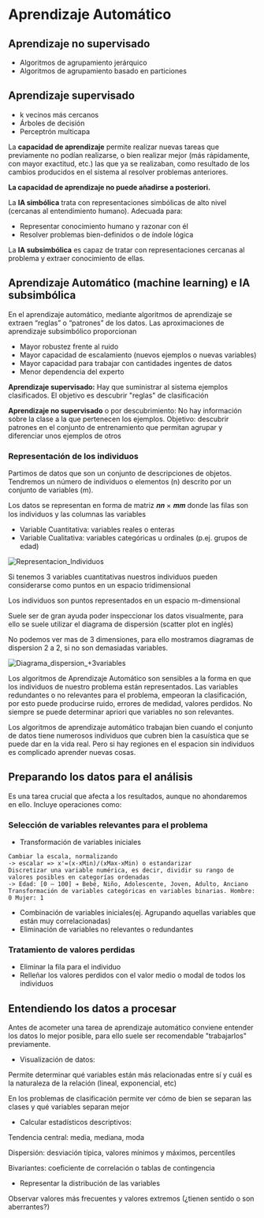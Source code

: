 # Aprendizaje Automático

## Aprendizaje no supervisado
- Algoritmos de agrupamiento jerárquico
- Algoritmos de agrupamiento basado en particiones
## Aprendizaje supervisado
- k vecinos más cercanos
- Árboles de decisión
- Perceptrón multicapa

La __capacidad de aprendizaje__ permite realizar nuevas tareas que previamente no podían realizarse, o bien realizar mejor (más rápidamente, con mayor exactitud, etc.) las que ya se realizaban, como resultado de los cambios producidos en el sistema al resolver problemas anteriores.

__La capacidad de aprendizaje no puede añadirse a posteriori.__


La __IA simbólica__ trata con representaciones simbólicas de alto nivel (cercanas al entendimiento humano). Adecuada para:
- Representar conocimiento humano y razonar con él
- Resolver problemas bien-definidos o de índole lógica

La __IA subsimbólica__ es capaz de tratar con representaciones cercanas al problema y extraer conocimiento de ellas.

## Aprendizaje Automático (machine learning) e IA subsimbólica
En el aprendizaje automático, mediante algoritmos de aprendizaje se extraen “reglas” o “patrones” de los datos. Las aproximaciones de aprendizaje subsimbólico proporcionan
- Mayor robustez frente al ruido
- Mayor capacidad de escalamiento (nuevos ejemplos o nuevas variables)
- Mayor capacidad para trabajar con cantidades ingentes de datos
- Menor dependencia del experto

__Aprendizaje supervisado:__ Hay que suministrar al sistema ejemplos clasificados. El objetivo es descubrir "reglas" de clasificación 

__Aprendizaje no supervisado__ o por descubrimiento: No hay información sobre la clase a la que pertenecen los ejemplos. Objetivo: descubrir patrones en el conjunto de entrenamiento que permitan agrupar y diferenciar unos ejemplos de otros

### Representación de los individuos
Partimos de datos que son un conjunto de descripciones de objetos. Tendremos un número de individuos o elementos (n) descrito por un conjunto de variables (m).

Los datos se representan en forma de matriz 𝒏𝒏 × 𝒎𝒎 donde las filas son los individuos y las columnas las variables
- Variable Cuantitativa: variables reales o enteras
- Variable Cualitativa: variables categóricas u ordinales (p.ej. grupos de edad)

![Representacion_Individuos](https://github.com/Danipiza/TFG/assets/98972125/20d52cd6-40df-4873-9ba0-d791fca48396)

Si tenemos 3 variables cuantitativas nuestros individuos pueden considerarse como puntos en un espacio tridimensional

Los individuos son puntos representados en un espacio m-dimensional 

Suele ser de gran ayuda poder inspeccionar los datos visualmente, para ello se suele utilizar el diagrama de dispersión (scatter plot en inglés)

No podemos ver mas de 3 dimensiones, para ello mostramos diagramas de dispersion 2 a 2, si no son demasiadas variables.

![Diagrama_dispersion_+3variables](https://github.com/Danipiza/TFG/assets/98972125/d6e2340a-95cd-40b3-ab5d-70311ca92b2e)

Los algoritmos de Aprendizaje Automático son sensibles a la forma en que los individuos de nuestro problema están representados. 
Las variables redundantes o no relevantes para el problema, empeoran la clasificación, por esto puede producirse ruido, errores de medidad, valores perdidos. No siempre se puede determinar apriori que variables no son relevantes.

Los algoritmos de aprendizaje automático trabajan bien cuando el conjunto de datos tiene numerosos individuos que cubren bien la casuística que se puede dar en la vida real. Pero si hay regiones en el espacion sin individuos es complicado aprender nuevas cosas.

## Preparando los datos para el análisis
Es una tarea crucial que afecta a los resultados, aunque no ahondaremos en ello. Incluye operaciones como:

### Selección de variables relevantes para el problema
- Transformación de variables iniciales
```
Cambiar la escala, normalizando
-> escalar => x'=(x-xMin)/(xMax-xMin) o estandarizar 
Discretizar una variable numérica, es decir, dividir su rango de valores posibles en categorías ordenadas
-> Edad: [0 – 100] ➔ Bebé, Niño, Adolescente, Joven, Adulto, Anciano
Transformación de variables categóricas en variables binarias. Hombre: 0 Mujer: 1
```
- Combinación de variables iniciales(ej. Agrupando aquellas variables que están muy correlacionadas)
- Eliminación de variables no relevantes o redundantes

### Tratamiento de valores perdidas 
- Eliminar la fila para el individuo
- Relleñar los valores perdidos con el valor medio o modal de todos los individuos

## Entendiendo los datos a procesar
Antes de acometer una tarea de aprendizaje automático conviene entender los datos lo mejor posible, para ello suele ser recomendable "trabajarlos" previamente.
- Visualización de datos:

Permite determinar qué variables están más relacionadas entre sí y cuál es la naturaleza de la relación (lineal, exponencial, etc)

En los problemas de clasificación permite ver cómo de bien se separan las clases y qué variables separan mejor

- Calcular estadísticos descriptivos:

Tendencia central: media, mediana, moda

Dispersión: desviación típica, valores mínimos y máximos, percentiles

Bivariantes: coeficiente de correlación o tablas de contingencia

- Representar la distribución de las variables

Observar valores más frecuentes y valores extremos (¿tienen sentido o son aberrantes?)


